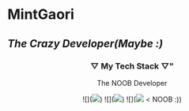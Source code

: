 # MintGaori
## _The Crazy Developer(Maybe :)_

<h3 align="center">▽ My Tech Stack ▽"</h3>

<p align="center"> The NOOB Developer </p>

<p align="center">
![](<img src="https://img.shields.io/badge/Python-3766AB?style=flat-square&logo=Python&logoColor=white"/></a>) ![](<img src="https://img.shields.io/badge/HTML5-E34F26?style=flat-square&logo=HTML5&logoColor=white"/></a>) ![](<img src="https://img.shields.io/badge/Flutter-02569B?style=flat-square&logo=Flutter&logoColor=white"/></a> < NOOB :))
